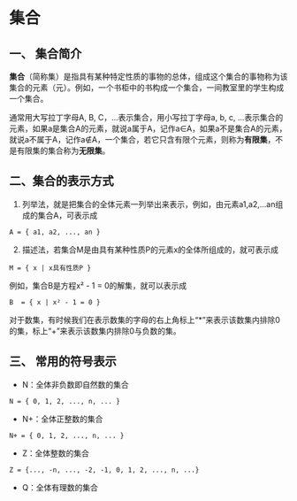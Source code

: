 # 集合

## 一、 集合简介

**集合**（简称集）是指具有某种特定性质的事物的总体，组成这个集合的事物称为该集合的元素（元）。例如，一个书柜中的书构成一个集合，一间教室里的学生构成一个集合。

通常用大写拉丁字母A, B, C，...表示集合，用小写拉丁字母a, b, c, ...表示集合的元素，如果a是集合A的元素，就说a属于A，记作a∈A，如果a不是集合A的元素，就说a不属于A，记作a∉A，一个集合，若它只含有限个元素，则称为**有限集**，不是有限集的集合称为**无限集**。

## 二、集合的表示方式

1. 列举法，就是把集合的全体元素一列举出来表示，例如，由元素a1,a2,...an组成的集合A，可表示成

```
A = { a1, a2, ..., an }
```

2. 描述法，若集合M是由具有某种性质P的元素x的全体所组成的，就可表示成

```
M = { x | x具有性质P }
```

例如，集合B是方程x² - 1 = 0的解集，就可以表示成

```
B  = { x | x² - 1 = 0 }
```

对于数集，有时候我们在表示数集的字母的右上角标上“*”来表示该数集内排除0的集，标上“+”来表示该数集内排除0与负数的集。

## 三、 常用的符号表示

- N：全体非负数即自然数的集合

```
N = { 0, 1, 2, ..., n, ... }
```

- N+：全体正整数的集合

```
N+ = { 0, 1, 2, ..., n, ... }
```

- Z：全体整数的集合　 

```
Z = {..., -n, ..., -2, -1, 0, 1, 2, ..., n, ...}
```

- Q：全体有理数的集合




























